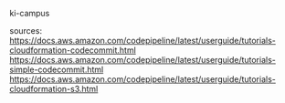 ki-campus




sources:
https://docs.aws.amazon.com/codepipeline/latest/userguide/tutorials-cloudformation-codecommit.html
https://docs.aws.amazon.com/codepipeline/latest/userguide/tutorials-simple-codecommit.html
https://docs.aws.amazon.com/codepipeline/latest/userguide/tutorials-cloudformation-s3.html